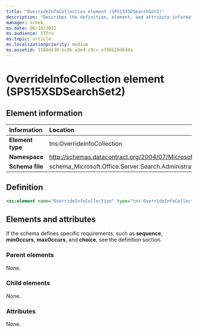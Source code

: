 ```yaml
---
title: "OverrideInfoCollection element (SPS15XSDSearchSet2)"
description: "Describes the definition, element, and attribute information for the OverrideInfoCollection element (SPS15XSDSearchSet2)."
manager: arnek
ms.date: 06/10/2022
ms.audience: ITPro
ms.topic: article
ms.localizationpriority: medium
ms.assetid: 1188de30-bc0b-a3ed-c9cc-ef96b26d6d4a
---
```


# OverrideInfoCollection element (SPS15XSDSearchSet2)



## Element information

|Information|Location|
|:-----|:-----|
|**Element type**|tns:OverrideInfoCollection|
|**Namespace**|http://schemas.datacontract.org/2004/07/Microsoft.Office.Server.Search.Administration|
|**Schema file**|schema_Microsoft.Office.Server.Search.Administration.xsd|

## Definition

```XML
<xs:element name="OverrideInfoCollection" type="tns:OverrideInfoCollection"></xs:element>

```

## Elements and attributes

If the schema defines specific requirements, such as **sequence**, **minOccurs**, **maxOccurs**, and **choice**, see the definition section.

### Parent elements

None.

### Child elements

None.

### Attributes

None.
